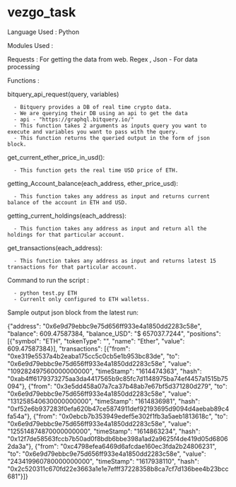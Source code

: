 # vezgo_task

Language Used : Python 

Modules Used :

  Requests : For getting the data from web.
  Regex , Json - For data processing

Functions :
  
  bitquery_api_request(query, variables)
    
      - Bitquery provides a DB of real time crypto data.
      - We are querying their DB using an api to get the data 
      - api - "https://graphql.bitquery.io/"
      - This function takes 2 arguments as inputs query you want to execute and variables you want to pass with the query.
      - This function returns the queried output in the form of json block.
      

get_current_ether_price_in_usd():

      - This function gets the real time USD price of ETH.
      

getting_Account_balance(each_address, ether_price_usd):

      - This function takes any address as input and returns current balance of the account in ETH and USD.

getting_current_holdings(each_address):

      - This function takes any address as input and return all the holdings for that particular account.

get_transactions(each_address):

      - This function takes any address as input and returns latest 15 transactions for that particular account.

Command to run the script : 

      - python test.py ETH
      - Currenlt only configured to ETH walletss.

Sample output json block from the latest run:

{"address": "0x6e9d79ebbc9e75d656ff933e4a1850dd2283c58e", "balance": 609.47587384, "balance_USD": "$ 657037.7244", "positions": [{"symbol": "ETH", "tokenType": "", "name": "Ether", "value": 609.47587384}], "transactions": [{"from": "0xe319e5537a4b2eaba175cc5c0cb5e1b953bc83de", "to": "0x6e9d79ebbc9e75d656ff933e4a1850dd2283c58e", "value": "109282497560000000000", "timeStamp": "1614474363", "hash": "0xab4ff6179373275aa3da4417565b9c85fc7d1148975ba74ef4457a1515b75094"}, {"from": "0x3e5dd458a07a7ca37b48ab7e67bf5d371280d279", "to": "0x6e9d79ebbc9e75d656ff933e4a1850dd2283c58e", "value": "131258540630000000000", "timeStamp": "1614836981", "hash": "0xf52e6b937283f0efa620b47ce5874911def92193695d9094d4aebab89c4fa54a"}, {"from": "0x0ebcb7b353949edef5e302f1fb3a5aeb1813618c", "to": "0x6e9d79ebbc9e75d656ff933e4a1850dd2283c58e", "value": "125514874870000000000", "timeStamp": "1614863234", "hash": "0x12f7de58563fccb7b50ad0f8bdb6bbe398a1ad2a9625f4de419d05d68062da3a"}, {"from": "0xc4798efea6469d6afcdae160ec3fda2b24806231", "to": "0x6e9d79ebbc9e75d656ff933e4a1850dd2283c58e", "value": "243419960780000000000", "timeStamp": "1617938110", "hash": "0x2c520311c670fd22e3663a1e1e7efff37228358b8ca7cf7d136bee4b23bcc681"}]}


